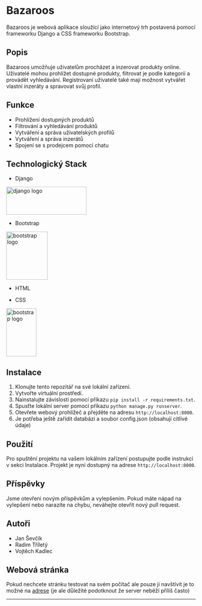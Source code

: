 # Bazaroos

Bazaroos je webová aplikace sloužící jako internetový trh postavená pomocí frameworku Django a CSS frameworku Bootstrap.

## Popis

Bazaroos umožňuje uživatelům procházet a inzerovat produkty online. Uživatelé mohou prohlížet dostupné produkty, filtrovat je podle kategorií a provádět vyhledávání. Registrovaní uživatelé také mají možnost vytvářet vlastní inzeráty a spravovat svůj profil.

## Funkce

- Prohlížení dostupných produktů
- Filtrování a vyhledávání produktů
- Vytváření a správa uživatelských profilů
- Vytváření a správa inzerátů
- Spojení se s prodejcem pomocí chatu

## Technologický Stack

- Django
<img src="https://upload.wikimedia.org/wikipedia/commons/7/75/Django_logo.svg" alt="django logo" height="74" width="213">

- Bootstrap
<img src="https://upload.wikimedia.org/wikipedia/commons/b/b2/Bootstrap_logo.svg" alt="bootstrap logo" height="128" width="110">

- HTML


- CSS
<img src="https://upload.wikimedia.org/wikipedia/commons/d/d5/CSS3_logo_and_wordmark.svg" alt="bootstrap logo" height="128" width="80">


## Instalace

1. Klonujte tento repozitář na své lokální zařízení.
2. Vytvořte virtuální prostředí.
3. Nainstalujte závislosti pomocí příkazu `pip install -r requirements.txt`.
4. Spusťte lokální server pomocí příkazu `python manage.py runserver`.
5. Otevřete webový prohlížeč a přejděte na adresu `http://localhost:8000`.
6. Je potřeba ještě zařídit databázi a soubor config.json (obsahují citlivé údaje)

## Použití

Pro spuštění projektu na vašem lokálním zařízení postupujte podle instrukcí v sekci Instalace. Projekt je nyní dostupný na adrese `http://localhost:8000`.

## Příspěvky

Jsme otevřeni novým příspěvkům a vylepšením. Pokud máte nápad na vylepšení nebo narazíte na chybu, neváhejte otevřít nový pull request.

## Autoři

- Jan Ševčík
- Radim Tříletý
- Vojtěch Kadlec

## Webová stránka

Pokud nechcete stránku testovat na svém počítač ale pouze ji navštívit je to možné na [adrese](https://domovprojekt.com) (je ale důležité podotknout že server neběží příliš často)


---

